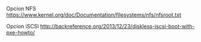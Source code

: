 Opcion NFS
https://www.kernel.org/doc/Documentation/filesystems/nfs/nfsroot.txt

Opcion iSCSI
http://backreference.org/2013/12/23/diskless-iscsi-boot-with-pxe-howto/
